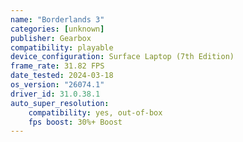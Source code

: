 ```yaml
---
name: "Borderlands 3"
categories: [unknown]
publisher: Gearbox
compatibility: playable
device_configuration: Surface Laptop (7th Edition)
frame_rate: 31.82 FPS
date_tested: 2024-03-18
os_version: "26074.1"
driver_id: 31.0.38.1
auto_super_resolution: 
    compatibility: yes, out-of-box
    fps boost: 30%+ Boost
---
```


